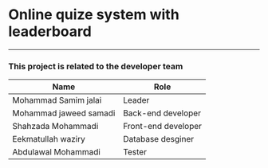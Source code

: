 # Online quize system with leaderboard
---
### This project is related to the developer team

|Name  |Role |
|------|-----|
|Mohammad Samim jalai |Leader |
|Mohammad jaweed samadi |Back-end developer|
|Shahzada Mohammadi |Front-end developer|
|Eekmatullah waziry |Database desginer|
|Abdulawal Mohammadi |Tester|

